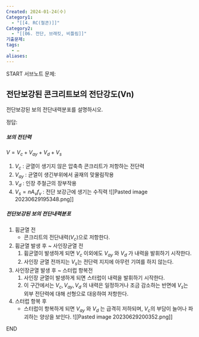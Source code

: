 ```yaml
---
Created: 2024-01-24(수)
Category1:
  - "[[4. RC(철콘)]]"
Category2:
  - "[[06. 전단, 브래킷, 비틀림]]"
기출문제:
tags:
  - ✏️
aliases:
---
```

START
서브노트
문제:  
## 전단보강된 콘크리트보의 전단강도(Vn) 

전단보강된 보의 전단내력분포를 설명하시오.

정답: 

##### 보의 전단력
$V= V_c + V_{ay} +V_d + V_s$
1. $V_c$ :  균열이 생기지 않은 압축측 콘크리트가 저항하는 전단력
2. $V_{ay}$ : 균열이 생긴부위에서 골재의 맞물림작용
3. $V_d$ : 인장 주철근의 장부작용
4. $V_s=nA_vf_v$ : 전단 보강근에 생기는 수직력
![[Pasted image 20230629195348.png]]
##### 전단보강된 보의 전단내력분포
1. 휨균열 전
	- 콘크리트의 전단내력($V_c$)으로 저항한다.
2. 휨균열 발생 후 ~ 사인장균열 전
	1. 휨균열이 발생하게 되면 $V_c$ 이외에도 $V_{ay}$ 와 $V_d$ 가 내력을 발휘하기 시작한다.
	2. 사인장 균열 전까지는  $V_s$는 전단력 지지에 아무런 기여를 하지 않는다.
3. 사인장균열 발생 후 ~ 스터럽 항복전
	1. 사인장 균열이 발생하게 되면 스터럽이 내력을 발휘하기 시작한다.
	2. 이 구간에서는 $V_c, V_{ay}, V_d$ 의 내력은 일정하거나 조금 감소하는 반면에 $V_s$는 외부 전단력에 대해 선형으로 대응하여 저항한다.
4. 스터럽 항복 후 
	- 스터럽이 항복하게 되면 $V_{ay}$ 와  $V_d$ 는 급격히 저하되며, $V_c$의 부담이 늘어나 파괴하는 양상을 보인다.
	![[Pasted image 20230629200352.png]]
<!--ID: 1688385888899-->
END

